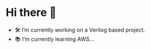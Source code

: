 

# Hi there 👋 

- :hammer_and_wrench: I’m currently working on a Verilog based project.
- :books: I’m currently learning AWS...


